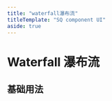 ```yaml
---
title: "waterfall瀑布流"
titleTemplate: "SQ component UI"
aside: true
---
```


# Waterfall 瀑布流

## 基础用法

<preview path="../../demo/waterfall.vue" title="waterfall 瀑布流"></preview>
